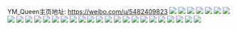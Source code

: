 YM_Queen主页地址: https://weibo.com/u/5482409823 
![](https://wx4.sinaimg.cn/mw2000/005Z1DeTly1h91gwh5eamj30n016mwik.jpg) 
![](https://wx4.sinaimg.cn/mw2000/005Z1DeTly1h91h8764hwj32c0340e82.jpg) 
![](https://wx4.sinaimg.cn/mw2000/005Z1DeTly1h8ywplr2soj319a1xghdt.jpg) 
![](https://wx4.sinaimg.cn/mw2000/005Z1DeTly1h8ywpkevbxj31st2ztu0x.jpg) 
![](https://wx4.sinaimg.cn/mw2000/005Z1DeTly1h8ywpgecbhj322o3401kz.jpg) 
![](https://wx4.sinaimg.cn/mw2000/005Z1DeTly1h8ywpimrk3j31qh340qv6.jpg) 
![](https://wx4.sinaimg.cn/mw2000/005Z1DeTly1h8jz2rf8dyj31ns26ykjo.jpg) 
![](https://wx4.sinaimg.cn/mw2000/005Z1DeTly1h8jz30nymsj32c0340npe.jpg) 
![](https://wx4.sinaimg.cn/mw2000/005Z1DeTly1h8jz2u89lgj30j30rsjx7.jpg) 
![](https://wx4.sinaimg.cn/mw2000/005Z1DeTly1h8jz2tfvtrj31o028enpe.jpg) 
![](https://wx4.sinaimg.cn/mw2000/005Z1DeTly1h8jz2wl6cnj32b03401kz.jpg) 
![](https://wx4.sinaimg.cn/mw2000/005Z1DeTly1h8jz2ttkrxj30mr14qalr.jpg) 
![](https://wx4.sinaimg.cn/mw2000/005Z1DeTly1h8jz2uttgxj31js1jt7wh.jpg) 
![](https://wx4.sinaimg.cn/mw2000/005Z1DeTly1h8jz2x06wij30le0yrn68.jpg) 
![](https://wx4.sinaimg.cn/mw2000/005Z1DeTly1h8jz2xxr85j31pp340u0x.jpg) 
![](https://wx4.sinaimg.cn/mw2000/005Z1DeTly1h8jz2zog5vj31mc3407wi.jpg) 
![](https://wx4.sinaimg.cn/mw2000/005Z1DeTly1h8jz32rkiyj31uj3401kz.jpg) 
![](https://wx4.sinaimg.cn/mw2000/005Z1DeTly1h7mm8x4mdtj318v27pe81.jpg) 
![](https://wx4.sinaimg.cn/mw2000/005Z1DeTly1h7mm8y2snfj319x2ak1ky.jpg) 
![](https://wx4.sinaimg.cn/mw2000/005Z1DeTly1h7mm92eclsj31as2b5b2a.jpg) 
![](https://wx4.sinaimg.cn/mw2000/005Z1DeTly1h7mm93pp4pj318327m4qq.jpg) 
![](https://wx4.sinaimg.cn/mw2000/005Z1DeTly1h7mm94axf8j30w41l31kx.jpg) 
![](https://wx4.sinaimg.cn/mw2000/005Z1DeTly1h7mm95s60fj31a82a1kjl.jpg) 
![](https://wx4.sinaimg.cn/mw2000/005Z1DeTly1h7mm8zubzrj31aw2bbx6p.jpg) 
![](https://wx4.sinaimg.cn/mw2000/005Z1DeTly1h7mm8wf1cnj31av2bbnpe.jpg) 
![](https://wx4.sinaimg.cn/mw2000/005Z1DeTly1h7mm97nsqsj319v2ahe82.jpg) 
![](https://wx4.sinaimg.cn/mw2000/005Z1DeTly1h7mm98ljldj32b81athdu.jpg) 
![](https://wx4.sinaimg.cn/mw2000/005Z1DeTly1h7mm99wyvzj31z113y1ky.jpg) 
![](https://wx4.sinaimg.cn/mw2000/005Z1DeTly1h7mm9b5cyij31x614zx6p.jpg) 

